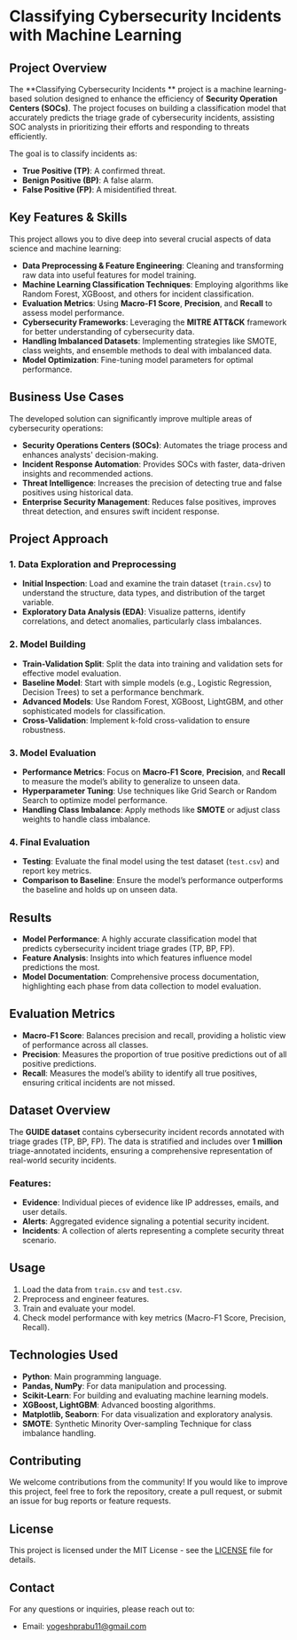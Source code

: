 # Classifying Cybersecurity Incidents with Machine Learning 

## Project Overview
The **Classifying Cybersecurity Incidents ** project is a machine learning-based solution designed to enhance the efficiency of **Security Operation Centers (SOCs)**. The project focuses on building a classification model that accurately predicts the triage grade of cybersecurity incidents, assisting SOC analysts in prioritizing their efforts and responding to threats efficiently.

The goal is to classify incidents as:
- **True Positive (TP)**: A confirmed threat.
- **Benign Positive (BP)**: A false alarm.
- **False Positive (FP)**: A misidentified threat.

## Key Features & Skills
This project allows you to dive deep into several crucial aspects of data science and machine learning:
- **Data Preprocessing & Feature Engineering**: Cleaning and transforming raw data into useful features for model training.
- **Machine Learning Classification Techniques**: Employing algorithms like Random Forest, XGBoost, and others for incident classification.
- **Evaluation Metrics**: Using **Macro-F1 Score**, **Precision**, and **Recall** to assess model performance.
- **Cybersecurity Frameworks**: Leveraging the **MITRE ATT&CK** framework for better understanding of cybersecurity data.
- **Handling Imbalanced Datasets**: Implementing strategies like SMOTE, class weights, and ensemble methods to deal with imbalanced data.
- **Model Optimization**: Fine-tuning model parameters for optimal performance.

## Business Use Cases
The developed solution can significantly improve multiple areas of cybersecurity operations:
- **Security Operations Centers (SOCs)**: Automates the triage process and enhances analysts' decision-making.
- **Incident Response Automation**: Provides SOCs with faster, data-driven insights and recommended actions.
- **Threat Intelligence**: Increases the precision of detecting true and false positives using historical data.
- **Enterprise Security Management**: Reduces false positives, improves threat detection, and ensures swift incident response.

## Project Approach

### 1. Data Exploration and Preprocessing
- **Initial Inspection**: Load and examine the train dataset (`train.csv`) to understand the structure, data types, and distribution of the target variable.
- **Exploratory Data Analysis (EDA)**: Visualize patterns, identify correlations, and detect anomalies, particularly class imbalances.
  
### 2. Model Building
- **Train-Validation Split**: Split the data into training and validation sets for effective model evaluation.
- **Baseline Model**: Start with simple models (e.g., Logistic Regression, Decision Trees) to set a performance benchmark.
- **Advanced Models**: Use Random Forest, XGBoost, LightGBM, and other sophisticated models for classification.
- **Cross-Validation**: Implement k-fold cross-validation to ensure robustness.

### 3. Model Evaluation
- **Performance Metrics**: Focus on **Macro-F1 Score**, **Precision**, and **Recall** to measure the model’s ability to generalize to unseen data.
- **Hyperparameter Tuning**: Use techniques like Grid Search or Random Search to optimize model performance.
- **Handling Class Imbalance**: Apply methods like **SMOTE** or adjust class weights to handle class imbalance.

### 4. Final Evaluation
- **Testing**: Evaluate the final model using the test dataset (`test.csv`) and report key metrics.
- **Comparison to Baseline**: Ensure the model’s performance outperforms the baseline and holds up on unseen data.

## Results
- **Model Performance**: A highly accurate classification model that predicts cybersecurity incident triage grades (TP, BP, FP).
- **Feature Analysis**: Insights into which features influence model predictions the most.
- **Model Documentation**: Comprehensive process documentation, highlighting each phase from data collection to model evaluation.

## Evaluation Metrics
- **Macro-F1 Score**: Balances precision and recall, providing a holistic view of performance across all classes.
- **Precision**: Measures the proportion of true positive predictions out of all positive predictions.
- **Recall**: Measures the model’s ability to identify all true positives, ensuring critical incidents are not missed.

## Dataset Overview
The **GUIDE dataset** contains cybersecurity incident records annotated with triage grades (TP, BP, FP). The data is stratified and includes over **1 million** triage-annotated incidents, ensuring a comprehensive representation of real-world security incidents.

### Features:
- **Evidence**: Individual pieces of evidence like IP addresses, emails, and user details.
- **Alerts**: Aggregated evidence signaling a potential security incident.
- **Incidents**: A collection of alerts representing a complete security threat scenario.

## Usage
1. Load the data from `train.csv` and `test.csv`.
2. Preprocess and engineer features.
3. Train and evaluate your model.
4. Check model performance with key metrics (Macro-F1 Score, Precision, Recall).

## Technologies Used
- **Python**: Main programming language.
- **Pandas, NumPy**: For data manipulation and processing.
- **Scikit-Learn**: For building and evaluating machine learning models.
- **XGBoost, LightGBM**: Advanced boosting algorithms.
- **Matplotlib, Seaborn**: For data visualization and exploratory analysis.
- **SMOTE**: Synthetic Minority Over-sampling Technique for class imbalance handling.

## Contributing
We welcome contributions from the community! If you would like to improve this project, feel free to fork the repository, create a pull request, or submit an issue for bug reports or feature requests.

## License
This project is licensed under the MIT License - see the [LICENSE](LICENSE) file for details.

## Contact
For any questions or inquiries, please reach out to:
- Email: yogeshprabu11@gmail.com
